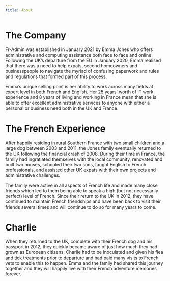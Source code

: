 ```yaml
---
title: About
---
```


# The Company

Fr-Admin was established in January 2021 by Emma Jones who offers
administrative and computing assistance both face to face and online. Following
the UK’s departure from the EU in January 2020, Emma realised that there was a
need to help expats, second homeowners and businesspeople to navigate the
myriad of confusing paperwork and rules and regulations that formed part of
this process.

Emma’s unique selling point is her ability to work across many fields at expert
level in both French and English. Her 25 years’ worth of IT work experience and
8 years of living and working in France mean that she is able to offer
excellent administrative services to anyone with either a personal or business
need both in the UK and France.

# The French Experience

After happily residing in rural Southern France with two small children and a
large dog between 2003 and 2011, the Jones family eventually returned to the UK
following the financial crash of 2008. During their time in France, the family
had ingratiated themselves with the local community, renovated and built two
houses, schooled their two sons, taught English to French professionals, and
assisted other UK expats with their own projects and administrative challenges.

The family were active in all aspects of French life and made many close
friends which led to them being able to speak a high (but not necessarily
perfect) level of French. Since their return to the UK in 2012, they have
continued to maintain French friendships and have been back to visit their
friends several times and will continue to do so for many years to come. 

# Charlie

When they returned to the UK, complete with their French dog and his passport
in 2012, they quickly became aware of just how much they had grown as European
citizens. Charlie had to be inoculated and given his flea and tick treatments
prior to departure and had paid many visits to French vets to enable this to
happen. Emma and the family had shared this journey together and they will
happily live with their French adventure memories forever.
